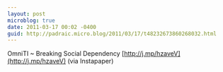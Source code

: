 ```yaml
---
layout: post
microblog: true
date: 2011-03-17 00:02 -0400
guid: http://padraic.micro.blog/2011/03/17/t48232673860268032.html
---
```

OmniTI ~ Breaking Social Dependency [http://j.mp/hzaveV](http://j.mp/hzaveV) (via Instapaper)
